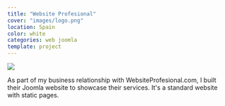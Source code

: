 ```yaml
---
title: "Website Profesional"
cover: "images/logo.png"
location: Spain
color: white
categories: web joomla
template: project
---
```


![](/work/website-profesional/images/1.png)

As part of my business relationship with WebsiteProfesional.com, I built their Joomla website to showcase their services. It's a standard website with static pages.
